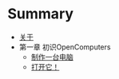 # Summary

* [关于](README.md)
* 第一章 初识OpenComputers
    * [制作一台电脑](第一章_初识OpenComputers/制作一台电脑.md)
    * [打开它！](第一章_初识OpenComputers/打开它！.md)

